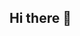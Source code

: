 ## Hi there 👋

<!--
**710920772/710920772** is a ✨ _special_ ✨ repository because its `README.md` (this file) appears on your GitHub profile.

Here are some ideas to get you started:

- 🔭 I’m currently working on CDUT
- 🌱 I’m currently learning STM32 and Organicchem
- 💬 Ask me about Org.Chem.


